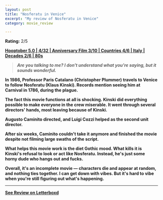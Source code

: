 ```yaml
---
layout: post
title: "Nosferatu in Venice"
excerpt: "My review of Nosferatu in Venice"
category: movie_review

---
```


**Rating:** 2/5

<b><a href="https://boxd.it/pRFMi/detail">Hooptober 5.0 | 4/32 | Anniversary Film 3/10 | Countries 4/6 | Italy | Decades 2/6 | 80s</a>
<blockquote><i>Are you talking to me? I don't understand what you're saying, but it sounds wonderful.</i></blockquote>
In 1986, Professor Paris Catalano (Christopher Plummer) travels to Venice to follow Nosferatu (Klaus Kinski). Records mention seeing him at Carnival in 1786, during the plague.

The fact this movie functions at all is shocking. Kinski did everything possible to make everyone in the crew miserable. It went through several directors' hands, most leaving because of Kinski. 

Augusto Caminito directed, and Luigi Cozzi helped as the second unit director.

After six weeks, Caminito couldn't take it anymore and finished the movie despite not filming large swaths of the script.

What helps this movie work is the diet Gothic mood. What kills it is Kinski's refusal to look or act like Nosferatu. Instead, he's just some horny dude who hangs out and fucks.

Overall, it's an incomplete movie — characters die and appear at random, and nothing ties together. I can get down with vibes. But it's hard to vibe when you're still figuring out what's happening.

<hr>

[See Review on Letterboxd](https://boxd.it/6d6MEP)

